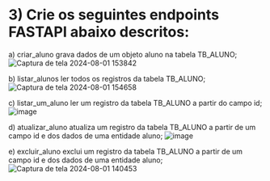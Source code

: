 # 3) Crie os seguintes endpoints FASTAPI abaixo descritos: 

a) criar_aluno grava dados de um objeto aluno na tabela TB_ALUNO;
![Captura de tela 2024-08-01 153842](https://github.com/user-attachments/assets/b97d5944-1666-46d9-8db0-0b9add20c010)

b) listar_alunos ler todos os registros da tabela TB_ALUNO; 
![Captura de tela 2024-08-01 154658](https://github.com/user-attachments/assets/aadde6fb-97be-460d-ba91-144e44f27fa6)

c) listar_um_aluno ler um registro da tabela TB_ALUNO a partir do campo id; 
![image](https://github.com/user-attachments/assets/74659b01-801f-42b8-af70-ba0a97f0a8ee)

d) atualizar_aluno atualiza um registro da tabela TB_ALUNO a partir de um campo id e dos dados de uma entidade aluno; 
![image](https://github.com/user-attachments/assets/85eaa994-aaf1-409b-95be-f2a856436c5b)

e) excluir_aluno exclui um registro da tabela TB_ALUNO a partir de um campo id e dos dados de uma entidade aluno;
![Captura de tela 2024-08-01 140453](https://github.com/user-attachments/assets/4895ddd3-e67a-44bf-a3d6-d104eb85cf10)
